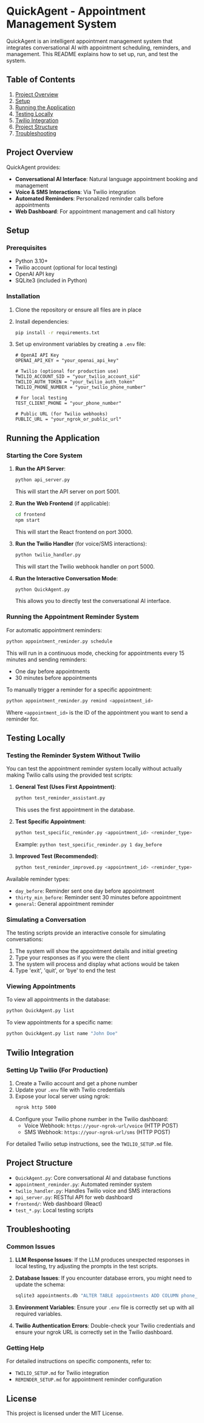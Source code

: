 # QuickAgent - Appointment Management System

QuickAgent is an intelligent appointment management system that integrates conversational AI with appointment scheduling, reminders, and management. This README explains how to set up, run, and test the system.

## Table of Contents

1. [Project Overview](#project-overview)
2. [Setup](#setup)
3. [Running the Application](#running-the-application)
4. [Testing Locally](#testing-locally)
5. [Twilio Integration](#twilio-integration)
6. [Project Structure](#project-structure)
7. [Troubleshooting](#troubleshooting)

## Project Overview

QuickAgent provides:

- **Conversational AI Interface**: Natural language appointment booking and management
- **Voice & SMS Interactions**: Via Twilio integration
- **Automated Reminders**: Personalized reminder calls before appointments
- **Web Dashboard**: For appointment management and call history

## Setup

### Prerequisites

- Python 3.10+
- Twilio account (optional for local testing)
- OpenAI API key
- SQLite3 (included in Python)

### Installation

1. Clone the repository or ensure all files are in place

2. Install dependencies:
   ```bash
   pip install -r requirements.txt
   ```

3. Set up environment variables by creating a `.env` file:
   ```
   # OpenAI API Key
   OPENAI_API_KEY = "your_openai_api_key"
   
   # Twilio (optional for production use)
   TWILIO_ACCOUNT_SID = "your_twilio_account_sid"
   TWILIO_AUTH_TOKEN = "your_twilio_auth_token"
   TWILIO_PHONE_NUMBER = "your_twilio_phone_number"
   
   # For local testing
   TEST_CLIENT_PHONE = "your_phone_number"
   
   # Public URL (for Twilio webhooks)
   PUBLIC_URL = "your_ngrok_or_public_url"
   ```

## Running the Application

### Starting the Core System

1. **Run the API Server**:
   ```bash
   python api_server.py
   ```
   This will start the API server on port 5001.

2. **Run the Web Frontend** (if applicable):
   ```bash
   cd frontend
   npm start
   ```
   This will start the React frontend on port 3000.

3. **Run the Twilio Handler** (for voice/SMS interactions):
   ```bash
   python twilio_handler.py
   ```
   This will start the Twilio webhook handler on port 5000.

4. **Run the Interactive Conversation Mode**:
   ```bash
   python QuickAgent.py
   ```
   This allows you to directly test the conversational AI interface.

### Running the Appointment Reminder System

For automatic appointment reminders:

```bash
python appointment_reminder.py schedule
```

This will run in a continuous mode, checking for appointments every 15 minutes and sending reminders:
- One day before appointments
- 30 minutes before appointments

To manually trigger a reminder for a specific appointment:

```bash
python appointment_reminder.py remind <appointment_id>
```

Where `<appointment_id>` is the ID of the appointment you want to send a reminder for.

## Testing Locally

### Testing the Reminder System Without Twilio

You can test the appointment reminder system locally without actually making Twilio calls using the provided test scripts:

1. **General Test (Uses First Appointment)**:
   ```bash
   python test_reminder_assistant.py
   ```
   This uses the first appointment in the database.

2. **Test Specific Appointment**:
   ```bash
   python test_specific_reminder.py <appointment_id> <reminder_type>
   ```
   Example: `python test_specific_reminder.py 1 day_before`

3. **Improved Test (Recommended)**:
   ```bash
   python test_reminder_improved.py <appointment_id> <reminder_type>
   ```

Available reminder types:
- `day_before`: Reminder sent one day before appointment
- `thirty_min_before`: Reminder sent 30 minutes before appointment
- `general`: General appointment reminder

### Simulating a Conversation

The testing scripts provide an interactive console for simulating conversations:

1. The system will show the appointment details and initial greeting
2. Type your responses as if you were the client
3. The system will process and display what actions would be taken
4. Type 'exit', 'quit', or 'bye' to end the test

### Viewing Appointments

To view all appointments in the database:

```bash
python QuickAgent.py list
```

To view appointments for a specific name:

```bash
python QuickAgent.py list name "John Doe"
```

## Twilio Integration

### Setting Up Twilio (For Production)

1. Create a Twilio account and get a phone number
2. Update your `.env` file with Twilio credentials
3. Expose your local server using ngrok:
   ```bash
   ngrok http 5000
   ```
4. Configure your Twilio phone number in the Twilio dashboard:
   - Voice Webhook: `https://your-ngrok-url/voice` (HTTP POST)
   - SMS Webhook: `https://your-ngrok-url/sms` (HTTP POST)

For detailed Twilio setup instructions, see the `TWILIO_SETUP.md` file.

## Project Structure

- `QuickAgent.py`: Core conversational AI and database functions
- `appointment_reminder.py`: Automated reminder system
- `twilio_handler.py`: Handles Twilio voice and SMS interactions
- `api_server.py`: RESTful API for web dashboard
- `frontend/`: Web dashboard (React)
- `test_*.py`: Local testing scripts

## Troubleshooting

### Common Issues

1. **LLM Response Issues**: If the LLM produces unexpected responses in local testing, try adjusting the prompts in the test scripts.

2. **Database Issues**: If you encounter database errors, you might need to update the schema:
   ```bash
   sqlite3 appointments.db "ALTER TABLE appointments ADD COLUMN phone_number TEXT;"
   ```

3. **Environment Variables**: Ensure your `.env` file is correctly set up with all required variables.

4. **Twilio Authentication Errors**: Double-check your Twilio credentials and ensure your ngrok URL is correctly set in the Twilio dashboard.

### Getting Help

For detailed instructions on specific components, refer to:
- `TWILIO_SETUP.md` for Twilio integration
- `REMINDER_SETUP.md` for appointment reminder configuration

## License

This project is licensed under the MIT License. 